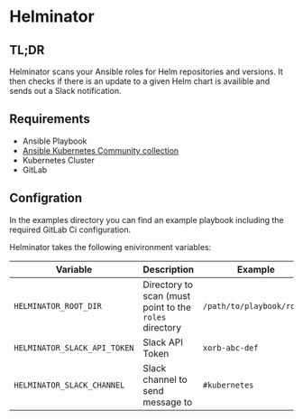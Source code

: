 # Helminator

## TL;DR

Helminator scans your Ansible roles for Helm repositories and versions.
It then checks if there is an update to a given Helm chart is availible and sends out a Slack notification.

## Requirements

- Ansible Playbook
- [Ansible Kubernetes Community collection](https://github.com/ansible-collections/community.kubernetes)
- Kubernetes Cluster
- GitLab

## Configration

In the examples directory you can find an example playbook including the required GitLab Ci configuration.

Helminator takes the following enivironment variables:

|Variable|Description|Example|
|--------|-----------|-------|
|`HELMINATOR_ROOT_DIR`|Directory to scan (must point to the `roles` directory|`/path/to/playbook/roles`|
|`HELMINATOR_SLACK_API_TOKEN`|Slack API Token|`xorb-abc-def`|
|`HELMINATOR_SLACK_CHANNEL`|Slack channel to send message to|`#kubernetes`|
